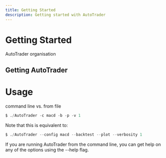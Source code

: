 ```yaml
---
title: Getting Started
description: Getting started with AutoTrader
---
```


# Getting Started

AutoTrader organisation


## Getting AutoTrader



# Usage

command line vs. from file

```python
$ ./AutoTrader -c macd -b -p -v 1
```
Note that this is equivalent to:
```python
$ ./AutoTrader --config macd --backtest --plot --verbosity 1
```




If you are running AutoTrader from the command line, you can get help on any of the options using the --help flag.



